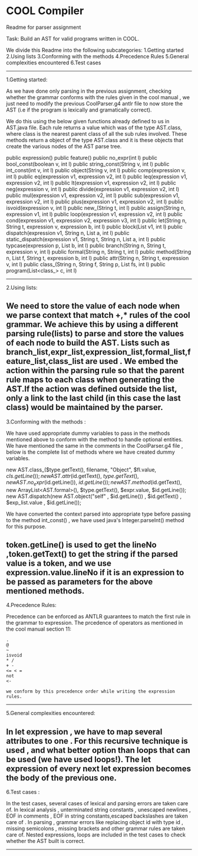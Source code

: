# COOL Compiler #
Readme for parser assignment

Task: 
Build an AST for valid programs written in COOL.

We divide this Readme into the following subcategories:
1.Getting started
2.Using lists
3.Conforming with the methods 
4.Precedence Rules
5.General complexities encountered
6.Test cases

-----------------------------------------------------------------------------------------------------------------------------------------
1.Getting started:

As we have done only parsing in the previous assignment, checking whether the grammar conforms with the rules given in the cool manual , we just need to modify the previous CoolParser.g4 antlr file to now store the AST (i.e if the program is lexically and gramatically correct).

We do this using the below given functions already defined to us in AST.java file.
Each rule returns a value which was of the type AST.class, where class is the nearest parent class of all the sub rules involved.
These methods return a object of the type AST.class and it is these objects that create the various nodes of the AST parse tree.  

public expression()
public feature()
public no_expr(int l)
public bool_const(boolean v, int l)
public string_const(String v, int l)
public int_const(int v, int l)
public object(String v, int l)
public comp(expression v, int l)
public eq(expression v1, expression v2, int l)
public leq(expression v1, expression v2, int l)
public lt(expression v1, expression v2, int l)
public neg(expression v, int l)
public divide(expression v1, expression v2, int l)
public mul(expression v1, expression v2, int l)
public sub(expression v1, expression v2, int l)
public plus(expression v1, expression v2, int l)
public isvoid(expression v, int l)
public new_(String t, int l)
public assign(String n, expression v1, int l)
public loop(expression v1, expression v2, int l)
public cond(expression v1, expression v2, expression v3, int l)
public let(String n, String t, expression v, expression b, int l)
public block(List<expression> v1, int l)
public dispatch(expression v1, String n, List<expression> a, int l)
public static_dispatch(expression v1, String t, String n, List<expression> a, int l)
public typcase(expression p, List<branch> b, int l)
public branch(String n, String t, expression v, int l)
public formal(String n, String t, int l)
public method(String n, List<formal> f, String t, expression b, int l)
public attr(String n, String t, expression v, int l)
public class_(String n, String f, String p, List<feature> fs, int l)
public program(List<class_> c, int l)

-----------------------------------------------------------------------------------------------------------------------------------------
2.Using lists:

We need to store the value of each node when we parse context that match +,* rules of the cool grammar.
We achieve this by using a different parsing rule(lists) to parse and store the values of each node to build the AST. 
Lists such as branch_list,expr_list,expression_list,formal_list,feature_list,class_list are used .
We embed the action within the parsing rule so that the parent rule  maps to each class when generating the AST.If the action was defined outside the list, only a link to the last child (in this case the last class) would be maintained by the parser.
-----------------------------------------------------------------------------------------------------------------------------------------
3.Conforming with the methods :

We have used appropriate dummy variables to pass in the methods mentioned above to conform with the method to handle optional entities.
We have mentioned the same in the comments in the CoolParser.g4 file , below is the complete list of methods where we have created dummy variables.

new AST.class_($type.getText(), filename, "Object", $fl.value, $cls.getLine());
new AST.attr($id.getText(), $type.getText(), new AST.no_expr($id.getLine()), $id.getLine());
new AST.method($id.getText(), new ArrayList<AST.formal>(), $type.getText(), $expr.value, $id.getLine());
new AST.dispatch(new AST.object("self" , $id.getLine()) , $id.getText() , $exp_list.value , $id.getLine()); 

We have converted the context parsed into appropriate type before passing to the method int_const() , we have used java's Integer.parseInt() method for this purpose.

token.getLine() is used to get the lineNo ,token.getText() to get the string if the parsed value is a token, and we use expression.value.lineNo if it is an expression to be passed as parameters for the above mentioned methods.
-----------------------------------------------------------------------------------------------------------------------------------------
4.Precedence Rules:

Precedence can be enforced as ANTLR guarantees to match the first rule in the grammar to expression.
The prcedence of operators as mentioned in the cool manual section 11:

	.
	@
	~
	isvoid
	* /
	+ -
	<= < =
	not
	<-

	we conform by this precedence order while writing the expression rules.
-----------------------------------------------------------------------------------------------------------------------------------------
5.General complexities encountered:

In let expression , we have to map several attributes to one . For this recursive technique is used , and what better option than loops that can be used (we have used loops!). The let expression of every next let expression becomes the body of the previous one.
-----------------------------------------------------------------------------------------------------------------------------------------
6.Test cases :

In the test cases, several cases of lexical and parsing errors are taken care of.
In lexical analysis , unterminated string constants , unescaped newlines , EOF in comments , EOF in string constants,escaped backslashes are taken care of .
In parsing , grammar errors like replacing object id with type id , missing semicolons , missing brackets and other grammar rules are taken care of.
Nested expressions, loops are included in the test cases to check whether the AST built is correct.

-----------------------------------------------------------------------------------------------------------------------------------------

